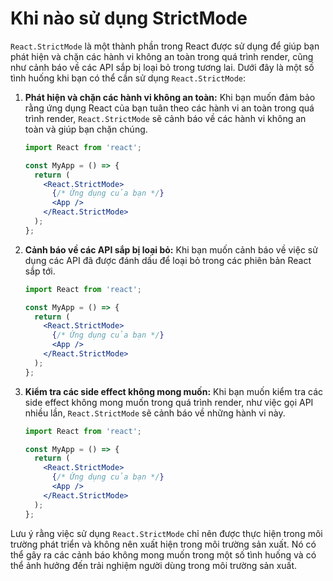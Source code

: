# Khi nào sử dụng StrictMode
`React.StrictMode` là một thành phần trong React được sử dụng để giúp bạn phát hiện và chặn các hành vi không an toàn trong quá trình render, cũng như cảnh báo về các API sắp bị loại bỏ trong tương lai. Dưới đây là một số tình huống khi bạn có thể cần sử dụng `React.StrictMode`:

1. **Phát hiện và chặn các hành vi không an toàn:** Khi bạn muốn đảm bảo rằng ứng dụng React của bạn tuân theo các hành vi an toàn trong quá trình render, `React.StrictMode` sẽ cảnh báo về các hành vi không an toàn và giúp bạn chặn chúng.

    ```jsx
    import React from 'react';

    const MyApp = () => {
      return (
        <React.StrictMode>
          {/* Ứng dụng của bạn */}
          <App />
        </React.StrictMode>
      );
    };
    ```

2. **Cảnh báo về các API sắp bị loại bỏ:** Khi bạn muốn cảnh báo về việc sử dụng các API đã được đánh dấu để loại bỏ trong các phiên bản React sắp tới.

    ```jsx
    import React from 'react';

    const MyApp = () => {
      return (
        <React.StrictMode>
          {/* Ứng dụng của bạn */}
          <App />
        </React.StrictMode>
      );
    };
    ```

3. **Kiểm tra các side effect không mong muốn:** Khi bạn muốn kiểm tra các side effect không mong muốn trong quá trình render, như việc gọi API nhiều lần, `React.StrictMode` sẽ cảnh báo về những hành vi này.

    ```jsx
    import React from 'react';

    const MyApp = () => {
      return (
        <React.StrictMode>
          {/* Ứng dụng của bạn */}
          <App />
        </React.StrictMode>
      );
    };
    ```

Lưu ý rằng việc sử dụng `React.StrictMode` chỉ nên được thực hiện trong môi trường phát triển và không nên xuất hiện trong môi trường sản xuất. Nó có thể gây ra các cảnh báo không mong muốn trong một số tình huống và có thể ảnh hưởng đến trải nghiệm người dùng trong môi trường sản xuất.